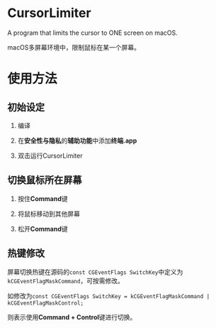 # CursorLimiter

A program that limits the cursor to ONE screen on macOS.

macOS多屏幕环境中，限制鼠标在某一个屏幕。

# 使用方法

## 初始设定
1. 编译

2. 在**安全性与隐私**的**辅助功能**中添加**终端.app**

3. 双击运行CursorLimiter

## 切换鼠标所在屏幕

1. 按住**Command**键

2. 将鼠标移动到其他屏幕

3. 松开**Command**键

## 热键修改

屏幕切换热键在源码的``const CGEventFlags SwitchKey``中定义为``kCGEventFlagMaskCommand``，可按需修改。

如修改为``const CGEventFlags SwitchKey = kCGEventFlagMaskCommand | kCGEventFlagMaskControl;``

则表示使用**Command + Control**键进行切换。
